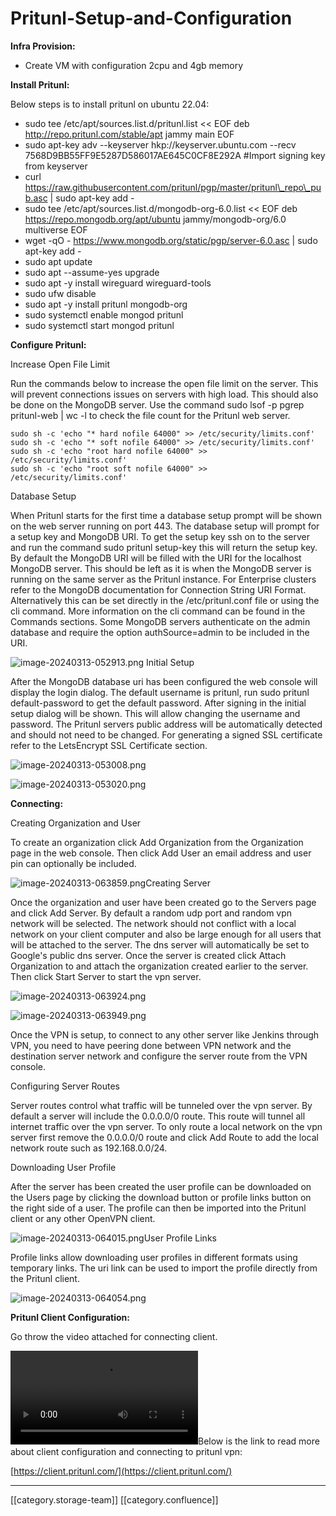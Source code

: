 # Pritunl-Setup-and-Configuration

**Infra Provision:**

* Create VM with configuration 2cpu and 4gb memory

**Install Pritunl:**

Below steps is to install pritunl on ubuntu 22.04:

* sudo tee /etc/apt/sources.list.d/pritunl.list << EOF deb http://repo.pritunl.com/stable/apt jammy main EOF
* sudo apt-key adv --keyserver hkp://keyserver.ubuntu.com --recv 7568D9BB55FF9E5287D586017AE645C0CF8E292A #Import signing key from keyserver
* curl https://raw.githubusercontent.com/pritunl/pgp/master/pritunl\_repo\_pub.asc | sudo apt-key add -
* sudo tee /etc/apt/sources.list.d/mongodb-org-6.0.list << EOF deb https://repo.mongodb.org/apt/ubuntu jammy/mongodb-org/6.0 multiverse EOF
* wget -qO - https://www.mongodb.org/static/pgp/server-6.0.asc | sudo apt-key add -
* sudo apt update
* sudo apt --assume-yes upgrade
* sudo apt -y install wireguard wireguard-tools
* sudo ufw disable
* sudo apt -y install pritunl mongodb-org
* sudo systemctl enable mongod pritunl
* sudo systemctl start mongod pritunl

**Configure Pritunl:**

Increase Open File Limit

Run the commands below to increase the open file limit on the server. This will prevent connections issues on servers with high load. This should also be done on the MongoDB server. Use the command sudo lsof -p pgrep pritunl-web | wc -l to check the file count for the Pritunl web server.

```
sudo sh -c 'echo "* hard nofile 64000" >> /etc/security/limits.conf'
sudo sh -c 'echo "* soft nofile 64000" >> /etc/security/limits.conf'
sudo sh -c 'echo "root hard nofile 64000" >> /etc/security/limits.conf'
sudo sh -c 'echo "root soft nofile 64000" >> /etc/security/limits.conf'
```

Database Setup

When Pritunl starts for the first time a database setup prompt will be shown on the web server running on port 443. The database setup will prompt for a setup key and MongoDB URI. To get the setup key ssh on to the server and run the command sudo pritunl setup-key this will return the setup key. By default the MongoDB URI will be filled with the URI for the localhost MongoDB server. This should be left as it is when the MongoDB server is running on the same server as the Pritunl instance. For Enterprise clusters refer to the MongoDB documentation for Connection String URI Format. Alternatively this can be set directly in the /etc/pritunl.conf file or using the cli command. More information on the cli command can be found in the Commands sections. Some MongoDB servers authenticate on the admin database and require the option authSource=admin to be included in the URI.

![image-20240313-052913.png](../../../../DevOps/devops-kn-hw2/images/storage/image-20240313-052913.png) Initial Setup

After the MongoDB database uri has been configured the web console will display the login dialog. The default username is pritunl, run sudo pritunl default-password to get the default password. After signing in the initial setup dialog will be shown. This will allow changing the username and password. The Pritunl servers public address will be automatically detected and should not need to be changed. For generating a signed SSL certificate refer to the LetsEncrypt SSL Certificate section.

![image-20240313-053008.png](../../../../DevOps/devops-kn-hw2/images/storage/image-20240313-053008.png)

![image-20240313-053020.png](../../../../DevOps/devops-kn-hw2/images/storage/image-20240313-053020.png)

**Connecting:**

Creating Organization and User

To create an organization click Add Organization from the Organization page in the web console. Then click Add User an email address and user pin can optionally be included.

![image-20240313-063859.png](../../../../DevOps/devops-kn-hw2/images/storage/image-20240313-063859.png)Creating Server

Once the organization and user have been created go to the Servers page and click Add Server. By default a random udp port and random vpn network will be selected. The network should not conflict with a local network on your client computer and also be large enough for all users that will be attached to the server. The dns server will automatically be set to Google's public dns server. Once the server is created click Attach Organization to and attach the organization created earlier to the server. Then click Start Server to start the vpn server.

![image-20240313-063924.png](../../../../DevOps/devops-kn-hw2/images/storage/image-20240313-063924.png)

![image-20240313-063949.png](../../../../DevOps/devops-kn-hw2/images/storage/image-20240313-063949.png)

Once the VPN is setup, to connect to any other server like Jenkins through VPN, you need to have peering done between VPN network and the destination server network and configure the server route from the VPN console.

Configuring Server Routes

Server routes control what traffic will be tunneled over the vpn server. By default a server will include the 0.0.0.0/0 route. This route will tunnel all internet traffic over the vpn server. To only route a local network on the vpn server first remove the 0.0.0.0/0 route and click Add Route to add the local network route such as 192.168.0.0/24.

Downloading User Profile

After the server has been created the user profile can be downloaded on the Users page by clicking the download button or profile links button on the right side of a user. The profile can then be imported into the Pritunl client or any other OpenVPN client.

![image-20240313-064015.png](../../../../DevOps/devops-kn-hw2/images/storage/image-20240313-064015.png)User Profile Links

Profile links allow downloading user profiles in different formats using temporary links. The uri link can be used to import the profile directly from the Pritunl client.

![image-20240313-064054.png](../../../../DevOps/devops-kn-hw2/images/storage/image-20240313-064054.png)

**Pritunl Client Configuration:**

Go throw the video attached for connecting client.

![pritunl.webm](../../../../DevOps/devops-kn-hw2/images/storage/pritunl.webm)Below is the link to read more about client configuration and connecting to pritunl vpn:

[https://client.pritunl.com/](https://client.pritunl.com/)

***

\[\[category.storage-team]] \[\[category.confluence]]
